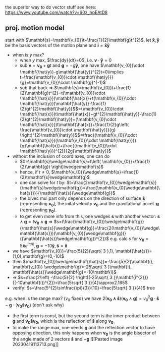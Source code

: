 the superior way to do vector stuff
see here: https://www.youtube.com/watch?v=60z_hpEAtD8

## proj. motion model
start with $\mathbf{s}=\mathbf{v_{0}}t+\frac{1}{2}\mathbf{g}t^{2}$, let $\mathbf{\hat{x}}, \mathbf{\hat{y}}$ be the basis vectors of the motion plane and $\mathbf{i}=\mathbf{\hat{x}}\mathbf{\hat{y}}$
- when is $y$ max?
	- when $y$ max, $\frac{dy}{dt}=0$, i.e. $\mathbf{v}\cdot \mathbf{\hat{y}}=0$
	- sub $\mathbf{v}=\mathbf{v_{0}}+\mathbf{g}t$ and $\mathbf{g}=-g\mathbf{\hat{y}}$, one have $\mathbf{v_{0}}\cdot \mathbf{\hat{y}}-g\mathbf{\hat{y}}^{2}t=0\implies t=\frac{\mathbf{v_{0}}\cdot \mathbf{\hat{y}}}{g}=\mathbf{v_{0}}\cdot \mathbf{g}^{-1}$
	- sub that back => $\mathbf{s}=\mathbf{v_{0}}t+\frac{1}{2}\mathbf{g}t^{2}=t(\mathbf{v_{0}}\cdot \mathbf{\hat{x}})\mathbf{\hat{x}}+t(\mathbf{v_{0}}\cdot \mathbf{\hat{y}})\mathbf{\hat{y}}-\frac{1}{2}gt^{2}\mathbf{\hat{y}}$$=(\mathbf{v_{0}}\cdot \mathbf{\hat{x}})t\mathbf{\hat{x}}+gt^{2}\mathbf{\hat{y}}-\frac{1}{2}gt^{2}\mathbf{\hat{y}}=(\mathbf{v_{0}\cdot \mathbf{\hat{x}}})t\mathbf{\hat{x}}+\frac{1}{2}g\left( \frac{\mathbf{v_{0}}\cdot \mathbf{\hat{y}}}{g} \right)^{2}\mathbf{\hat{y}}$$=\frac{(\mathbf{v_{0}}\cdot \mathbf{\hat{x}})(\mathbf{v_{0}}\cdot \mathbf{\hat{y}})}{g}\mathbf{\hat{x}}+\frac{(\mathbf{v_{0}}\cdot \mathbf{\hat{y}})^{2}}{2g}\mathbf{\hat{y}}$
- without the inclusion of coord axes, one can do
	- $0=\mathbf{s}\wedge\mathbf{s}=t\left( \mathbf{v_{0}}+\frac{1}{2}\mathbf{g}t \right)\wedge\mathbf{s}$
	- hence, if $t\neq 0$, $\mathbf{v_{0}}\wedge\mathbf{s}=\frac{1}{2}t\mathbf{s}\wedge\mathbf{g}$
	- one can solve for $t$ by: $t=\frac{2\mathbf{v_{0}}\wedge\mathbf{s}}{\mathbf{s}\wedge\mathbf{g}}=\frac{\mathbf{v_{0}\wedge\mathbf{\hat{s}}}}{\mathbf{\hat{s}}\wedge\mathbf{g}}$
	- the bivec mul part only depends on the direction of surface $\mathbf{\hat{s}}$ (representing $\mathbf{x_{0}}$), the inital velocity $\mathbf{v_{0}}$ and the gravitational accel. $\mathbf{g}$ (representing $\mathbf{y_{0}}$).
	- to get even more info from this, one wedges $\mathbf{s}$ with another vector: $\mathbf{s}\wedge\mathbf{g}=t\mathbf{v_{0}}\wedge\mathbf{g}$ => $s=t\frac{\mathbf{v_{0}}\wedge\mathbf{g}}{\mathbf{\hat{s}}\wedge\mathbf{g}}=\frac{2(\mathbf{v_{0}}\wedge\mathbf{\hat{s}})(\mathbf{v_{0}}\wedge\mathbf{g})}{(\mathbf{\hat{s}}\wedge\mathbf{g})^{2}}$
e.g. calc $s$ for $\mathbf{v_{0}}=5\mathbf{\hat{x}}e^{ i\pi/6 },\mathbf{g}=-10\mathbf{\hat{y}},\mathbf{\hat{s}}=\mathbf{\hat{x}}$
- we have $\mathbf{v_{0}}=\frac{5}{2}(\sqrt{ 3 },1), \mathbf{\hat{s}}=(1,0),\mathbf{g}=(0,-10)$
- then $\mathbf{v_{0}}\wedge\mathbf{\hat{s}}=-\frac{5}{2}\mathbf{i}, \mathbf{v_{0}} \wedge\mathbf{g}=-25\sqrt{ 3 }\mathbf{i}, \mathbf{\hat{s}}\wedge\mathbf{g}=-10\mathbf{i}$
- => $s=\frac{2\left( -\frac{5}{2} \right)(-25\sqrt{ 3 })\mathbf{i^{2}}}{(-10\mathbf{i})^{2}}=\frac{5\sqrt{ 3 }}{4}\approx2.165$
- verify: $s=\frac{5^{2}\sin\frac{\pi}{3}}{10}=\frac{5\sqrt{ 3 }}{4}$ true

e.g. when is the range max? ($v_{0}$ fixed)
we have $2(\mathbf{v_{0}\wedge\mathbf{\hat{s}}})(\mathbf{v_{0}}\wedge\mathbf{g})=v_{0}^{2}\mathbf{g}\cdot \mathbf{\hat{s}}-\mathbf{g}\cdot(\mathbf{v_{0}\mathbf{\hat{s}}\mathbf{v_{0}}})$ (don't ask why)
- the first term is const, but the second term is the inner product between $\mathbf{g}$ and $\mathbf{v_{0}}\mathbf{\hat{s}}\mathbf{v_{0}}$, which is the reflection of $\mathbf{\hat{s}}$ along $\mathbf{v_{0}}$
- to make the range max, one needs $\mathbf{g}$ and the reflection vector to have opposing direction, this only happens when $\mathbf{v_{0}}$ is the angle bisector of the angle made of 2 vectors $\mathbf{\hat{s}}$ and $-\mathbf{g}$
![[Pasted image 20230419113713.png]]
